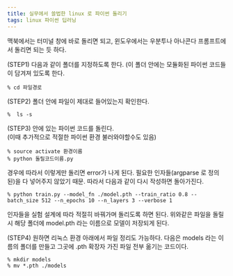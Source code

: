 ```yaml
---
title: 실무에서 쓸법한 linux 로 파이썬 돌리기 
tags: linux 파이썬 딥러닝
---
```



맥북에서는 터미널 창에 바로 돌리면 되고,
윈도우에서는 우분투나 아나콘다 프롬프트에서 돌리면 되는 듯 하다. 

(STEP1) 
다음과 같이 폴더를 지정하도록 한다. (이 폴더 안에는 모듈화된 파이썬 코드들이 담겨져 있도록 한다. 
```
% cd 파일경로
```

(STEP2) 
폴더 안에 파일이 제대로 들어있는지 확인한다. 
```
%  ls -s
```

(STEP3) 
안에 있는 파이썬 코드를 돌린다.  
(이때 추가적으로 적절한 파이썬 환경 불러와야할수도 있음)

```
% source activate 환경이름
% python 돌릴코드이름.py
```

경우에 따라서 이렇게만 돌리면 error가 나게 된다. 필요한 인자들(argparse 로 정의된)을 다 넣어주지 않았기 때문. 
따라서 다음과 같이 다시 작성하면 돌아가진다. 

```
% python train.py --model_fn ./model.pth --train_ratio 0.8 --batch_size 512 --n_epochs 10 --n_layers 3 --verbose 1
```

인자들을 실험 설계에 따라 적절히 바꿔가며 돌리도록 하면 된다. 
위와같은 파일을 돌릴 시  해당 폴더에  model.pth 라는 이름으로 모델이 저장되게 된다. 

(STEP4) 
원하면 리눅스 환경 아래에서 파일 정리도 가능하다. 
다음은 models 라는 이름의 폴더를 만들고 그곳에 .pth 확장자 가진 파일 전부 옮기는 코드이다. 

```
% mkdir models
% mv *.pth ./models 
```